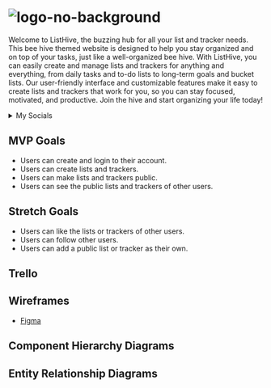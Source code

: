 # ![logo-no-background](https://user-images.githubusercontent.com/117141950/230471210-3e79b296-e25a-4d3f-ac3f-1335bfda5aaa.png)
Welcome to ListHive, the buzzing hub for all your list and tracker needs. This bee hive themed website is designed to help you stay organized and on top of your tasks, just like a well-organized bee hive. With ListHive, you can easily create and manage lists and trackers for anything and everything, from daily tasks and to-do lists to long-term goals and bucket lists. Our user-friendly interface and customizable features make it easy to create lists and trackers that work for you, so you can stay focused, motivated, and productive. Join the hive and start organizing your life today!
<details>
    <summary> My Socials </summary>

- [GitHub](https://github.com/meixingc)
- [LinkedIn](https://www.linkedin.com/in/meixingc/)

</details>

## MVP Goals
- Users can create and login to their account. 
- Users can create lists and trackers.
- Users can make lists and trackers public.
- Users can see the public lists and trackers of other users.

## Stretch Goals
- Users can like the lists or trackers of other users.
- Users can follow other users.
- Users can add a public list or tracker as their own.

## Trello

## Wireframes
- [Figma](https://www.figma.com/file/j2SWNvQj71cH64upwdJ1Ru/ListHive-Wireframes?node-id=0%3A1&t=kWKsr4rOy8JvXgca-1)

## Component Hierarchy Diagrams

## Entity Relationship Diagrams
